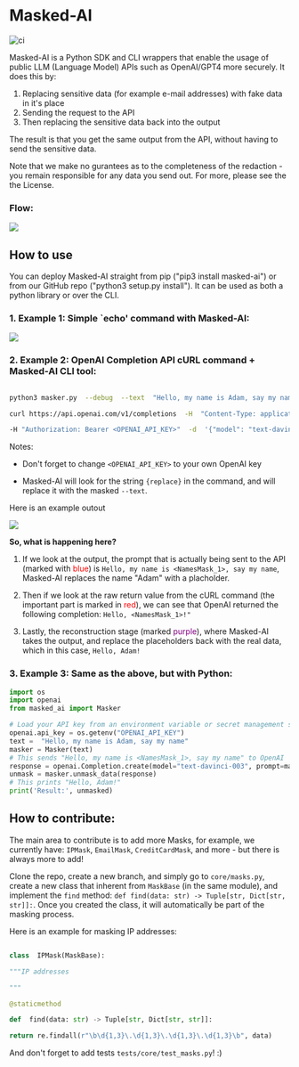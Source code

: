 # Masked-AI
![ci](https://github.com/cado-security/masked-ai/actions/workflows/app-ci.yml/badge.svg?branch=main)
<!-- [![PyPI version](https://badge.fury.io/py/masked-ai.svg)](https://badge.fury.io/py/masked-ai) -->

Masked-AI is a Python SDK and CLI wrappers that enable the usage of public LLM (Language Model) APIs such as OpenAI/GPT4 more securely.
It does this by:
1. Replacing sensitive data (for example e-mail addresses) with fake data in it's place
2. Sending the request to the API
3. Then replacing the sensitive data back into the output

The result is that you get the same output from the API, without having to send the sensitive data.

Note that we make no gurantees as to the completeness of the redaction - you remain responsible for any data you send out. For more, please see the the License.

### Flow:

![](docs/flow2.png)

  

## How to use

You can deploy Masked-AI straight from pip ("pip3 install masked-ai") or from our GitHub repo ("python3 setup.py install"). It can be used as both a python library or over the CLI.

 

### 1. Example 1: Simple `echo' command with Masked-AI:

![](docs/screenshot1.png)

  

### 2. Example 2: OpenAI Completion API cURL command + Masked-AI CLI tool:

```bash

python3 masker.py  --debug  --text  "Hello, my name is Adam, say my name"  \

curl https://api.openai.com/v1/completions  -H  "Content-Type: application/json"  \

-H "Authorization: Bearer <OPENAI_API_KEY>"  -d  '{"model": "text-davinci-003", "prompt": "{replace}"}'

```

Notes:

* Don't forget to change `<OPENAI_API_KEY>` to your own OpenAI key

* Masked-AI will look for the string `{replace}` in the command, and will replace it with the masked `--text`.

  

Here is an example outout

![](docs/screenshot2.png)

  

**So, what is happening here?**

1. If we look at the output, the prompt that is actually being sent to the API (marked with <span style="color:#ff0000">blue</span>) is `Hello, my name is <NamesMask_1>, say my name`, Masked-AI replaces the name "Adam" with a placholder.

2. Then if we look at the raw return value from the cURL command (the important part is marked in <span style="color:red">red</span>), we can see that OpenAI returned the following completion: `Hello, <NamesMask_1>!"`

3. Lastly, the reconstruction stage (marked <span style="color:purple">purple</span>), where Masked-AI takes the output, and replace the placeholders back with the real data, which in this case, `Hello, Adam!`

 

### 3. Example 3: Same as the above, but with Python:

  

```python
import os
import openai
from masked_ai import Masker

# Load your API key from an environment variable or secret management service
openai.api_key = os.getenv("OPENAI_API_KEY")
text =  "Hello, my name is Adam, say my name"
masker = Masker(text)
# This sends "Hello, my name is <NamesMask_1>, say my name" to OpenAI
response = openai.Completion.create(model="text-davinci-003", prompt=masker.masked_data)
unmask = masker.unmask_data(response)
# This prints "Hello, Adam!"
print('Result:', unmasked)
```

  
  

## How to contribute:

The main area to contribute is to add more Masks, for example, we currently have: `IPMask`, `EmailMask`, `CreditCardMask`, and more - but there is always more to add!

Clone the repo, create a new branch, and simply go to `core/masks.py`, create a new class that inherent from `MaskBase` (in the same module), and implement the `find` method: `def find(data: str) -> Tuple[str, Dict[str, str]]:`. Once you created the class, it will automatically be part of the masking process.

Here is an example for masking IP addresses:

  

```Python

class  IPMask(MaskBase):

"""IP addresses

"""

@staticmethod

def  find(data: str) -> Tuple[str, Dict[str, str]]:

return re.findall(r"\b\d{1,3}\.\d{1,3}\.\d{1,3}\.\d{1,3}\b", data)

```

And don't forget to add tests `tests/core/test_masks.py`! :)

